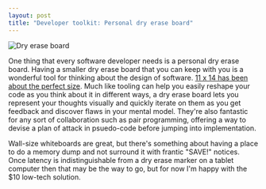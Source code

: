 ```yaml
---
layout: post
title: "Developer toolkit: Personal dry erase board"
---
```


![Dry erase board](/content/images/2016/05/image1--1-.JPG)

One thing that every software developer needs is a personal dry erase board. Having a smaller dry erase board that you can keep with you is a wonderful tool for thinking about the design of software. [11 x 14 has been about the perfect size](http://amzn.com/B00D7NYF62). Much like tooling can help you easily reshape your code as you think about it in different ways, a dry erase board lets you represent your thoughts visually and quickly iterate on them as you get feedback and discover flaws in your mental model. They're also fantastic for any sort of collaboration such as pair programming, offering a way to devise a plan of attack in psuedo-code before jumping into implementation. 

Wall-size whiteboards are great, but there's something about having a place to do a memory dump and not surround it with frantic "SAVE!" notices. Once latency is indistinguishable from a dry erase marker on a tablet computer then that may be the way to go, but for now I'm happy with the $10 low-tech solution.
